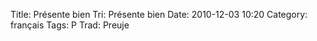 Title: Présente bien
 Tri: Présente bien
 Date: 2010-12-03 10:20
 Category: français
 Tags: P
 Trad: Preuje
 